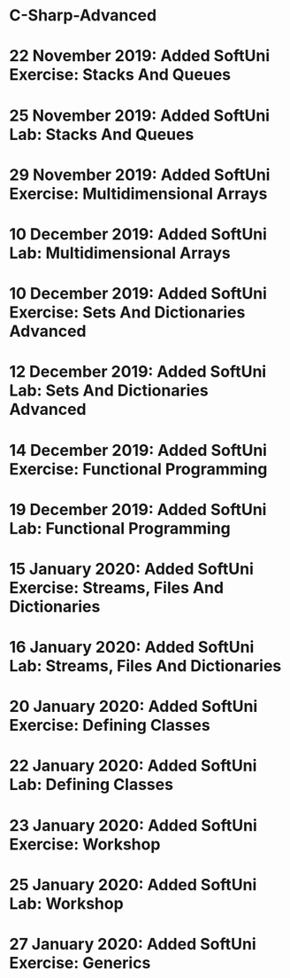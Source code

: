 # C-Sharp-Advanced
# 22 November 2019: Added SoftUni Exercise: Stacks And Queues
# 25 November 2019: Added SoftUni Lab: Stacks And Queues
# 29 November 2019: Added SoftUni Exercise: Multidimensional Arrays
# 10 December 2019: Added SoftUni Lab: Multidimensional Arrays
# 10 December 2019: Added SoftUni Exercise: Sets And Dictionaries Advanced
# 12 December 2019: Added SoftUni Lab: Sets And Dictionaries Advanced
# 14 December 2019: Added SoftUni Exercise: Functional Programming
# 19 December 2019: Added SoftUni Lab: Functional Programming
# 15 January 2020: Added SoftUni Exercise: Streams, Files And Dictionaries
# 16 January 2020: Added SoftUni Lab: Streams, Files And Dictionaries
# 20 January 2020: Added SoftUni Exercise: Defining Classes
# 22 January 2020: Added SoftUni Lab: Defining Classes
# 23 January 2020: Added SoftUni Exercise: Workshop
# 25 January 2020: Added SoftUni Lab: Workshop
# 27 January 2020: Added SoftUni Exercise: Generics
